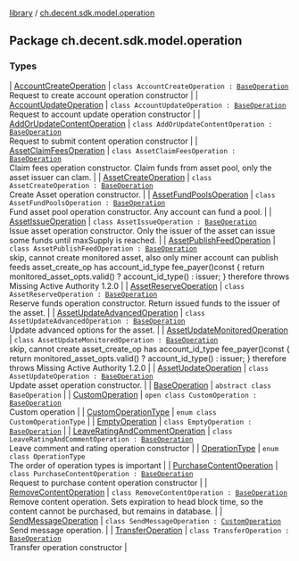 [library](../index.md) / [ch.decent.sdk.model.operation](./index.md)

## Package ch.decent.sdk.model.operation

### Types

| [AccountCreateOperation](-account-create-operation/index.md) | `class AccountCreateOperation : `[`BaseOperation`](-base-operation/index.md)<br>Request to create account operation constructor |
| [AccountUpdateOperation](-account-update-operation/index.md) | `class AccountUpdateOperation : `[`BaseOperation`](-base-operation/index.md)<br>Request to account update operation constructor |
| [AddOrUpdateContentOperation](-add-or-update-content-operation/index.md) | `class AddOrUpdateContentOperation : `[`BaseOperation`](-base-operation/index.md)<br>Request to submit content operation constructor |
| [AssetClaimFeesOperation](-asset-claim-fees-operation/index.md) | `class AssetClaimFeesOperation : `[`BaseOperation`](-base-operation/index.md)<br>Claim fees operation constructor. Claim funds from asset pool, only the asset issuer can clam. |
| [AssetCreateOperation](-asset-create-operation/index.md) | `class AssetCreateOperation : `[`BaseOperation`](-base-operation/index.md)<br>Create Asset operation constructor. |
| [AssetFundPoolsOperation](-asset-fund-pools-operation/index.md) | `class AssetFundPoolsOperation : `[`BaseOperation`](-base-operation/index.md)<br>Fund asset pool operation constructor. Any account can fund a pool. |
| [AssetIssueOperation](-asset-issue-operation/index.md) | `class AssetIssueOperation : `[`BaseOperation`](-base-operation/index.md)<br>Issue asset operation constructor. Only the issuer of the asset can issue some funds until maxSupply is reached. |
| [AssetPublishFeedOperation](-asset-publish-feed-operation/index.md) | `class AssetPublishFeedOperation : `[`BaseOperation`](-base-operation/index.md)<br>skip, cannot create monitored asset, also only miner account can publish feeds asset_create_op has account_id_type fee_payer()const { return monitored_asset_opts.valid() ? account_id_type() : issuer; } therefore throws Missing Active Authority 1.2.0 |
| [AssetReserveOperation](-asset-reserve-operation/index.md) | `class AssetReserveOperation : `[`BaseOperation`](-base-operation/index.md)<br>Reserve funds operation constructor. Return issued funds to the issuer of the asset. |
| [AssetUpdateAdvancedOperation](-asset-update-advanced-operation/index.md) | `class AssetUpdateAdvancedOperation : `[`BaseOperation`](-base-operation/index.md)<br>Update advanced options for the asset. |
| [AssetUpdateMonitoredOperation](-asset-update-monitored-operation/index.md) | `class AssetUpdateMonitoredOperation : `[`BaseOperation`](-base-operation/index.md)<br>skip, cannot create asset_create_op has account_id_type fee_payer()const { return monitored_asset_opts.valid() ? account_id_type() : issuer; } therefore throws Missing Active Authority 1.2.0 |
| [AssetUpdateOperation](-asset-update-operation/index.md) | `class AssetUpdateOperation : `[`BaseOperation`](-base-operation/index.md)<br>Update asset operation constructor. |
| [BaseOperation](-base-operation/index.md) | `abstract class BaseOperation` |
| [CustomOperation](-custom-operation/index.md) | `open class CustomOperation : `[`BaseOperation`](-base-operation/index.md)<br>Custom operation |
| [CustomOperationType](-custom-operation-type/index.md) | `enum class CustomOperationType` |
| [EmptyOperation](-empty-operation/index.md) | `class EmptyOperation : `[`BaseOperation`](-base-operation/index.md) |
| [LeaveRatingAndCommentOperation](-leave-rating-and-comment-operation/index.md) | `class LeaveRatingAndCommentOperation : `[`BaseOperation`](-base-operation/index.md)<br>Leave comment and rating operation constructor |
| [OperationType](-operation-type/index.md) | `enum class OperationType`<br>The order of operation types is important |
| [PurchaseContentOperation](-purchase-content-operation/index.md) | `class PurchaseContentOperation : `[`BaseOperation`](-base-operation/index.md)<br>Request to purchase content operation constructor |
| [RemoveContentOperation](-remove-content-operation/index.md) | `class RemoveContentOperation : `[`BaseOperation`](-base-operation/index.md)<br>Remove content operation. Sets expiration to head block time, so the content cannot be purchased, but remains in database. |
| [SendMessageOperation](-send-message-operation/index.md) | `class SendMessageOperation : `[`CustomOperation`](-custom-operation/index.md)<br>Send message operation. |
| [TransferOperation](-transfer-operation/index.md) | `class TransferOperation : `[`BaseOperation`](-base-operation/index.md)<br>Transfer operation constructor |

